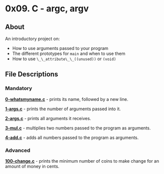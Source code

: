 # 0x09. C - argc, argv
## About
An introductory project on:
- How to use arguments passed to your program
- The different prototypes for `main` and when to use them 
- How to use `\_\_attribute\_\_((unused))` or `(void)`
## File Descriptions
### Mandatory
**[0-whatsmyname.c](0-whatsmyname.c)** - prints its name, followed by a new line.

**[1-args.c](1-args.c)** - prints the number of arguments passed into it.

**[2-args.c](2-args.c)** - prints all arguments it receives.

**[3-mul.c](3-mul.c)** - multiplies two numbers passed to the program as arguments.

**[4-add.c](4-add.c)** - adds all numbers passed to the program as arguments.

### Advanced
**[100-change.c](100-change.c)** - prints the minimum number of coins to make change for an amount of money in cents.
